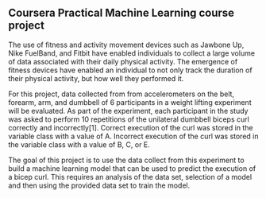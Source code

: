 ## Coursera Practical Machine Learning course project

 The use of fitness and activity movement devices such as Jawbone Up, Nike FuelBand, and Fitbit have enabled individuals to collect a large volume of data associated with their daily physical activity. The emergence of fitness devices have enabled an individual to not only track the duration of their physical activity, but how well they performed it. 

  For this project, data collected from from accelerometers on the belt, forearm, arm, and dumbbell of 6 participants in a weight lifting experiment will be evaluated. As part of the experiment, each participant in the study was asked to perform 10 repetitions of the unilateral dumbbell biceps curl correctly and incorrectly[1]. Correct execution of the curl was stored in the variable class with a value of A. Incorrect execution of the curl was stored in the variable class with a value of B, C, or E.
  
  The goal of this project is to use the data collect from this experiment to build a machine learning model that can be used to predict the execution of a bicep curl. This requires an analysis of the data set, selection of a model and then using the provided data set to train the model.
